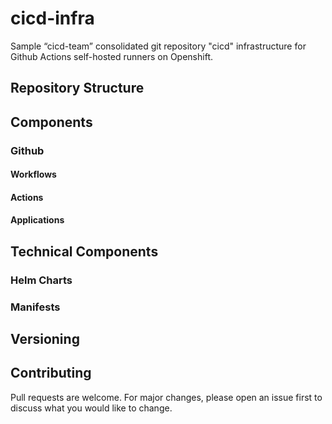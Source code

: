 # cicd-infra

Sample “cicd-team” consolidated git repository "cicd" infrastructure for Github Actions self-hosted runners on Openshift.

## Repository Structure 
<!-- TODO Add Tree and Demos -->
## Components 
### Github
#### Workflows
#### Actions 
#### Applications

## Technical Components 

### Helm Charts
<!-- TODO Add Notes on contributing demos/ experiments -->
### Manifests

## Versioning

## Contributing
Pull requests are welcome. For major changes, please open an issue first to discuss what you would like to change.
